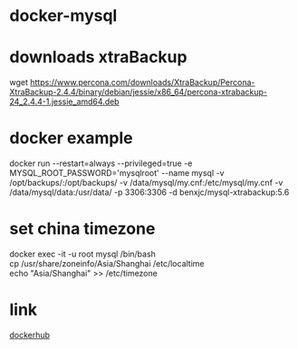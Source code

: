 # docker-mysql  

# downloads xtraBackup  
  wget https://www.percona.com/downloads/XtraBackup/Percona-XtraBackup-2.4.4/binary/debian/jessie/x86_64/percona-xtrabackup-24_2.4.4-1.jessie_amd64.deb

 
# docker example 
  docker run --restart=always --privileged=true -e MYSQL_ROOT_PASSWORD='mysqlroot' --name mysql -v /opt/backups/:/opt/backups/ -v /data/mysql/my.cnf:/etc/mysql/my.cnf -v /data/mysql/data:/usr/data/ -p 3306:3306 -d benxjc/mysql-xtrabackup:5.6

# set china timezone
  docker exec -it -u root mysql /bin/bash  
  cp /usr/share/zoneinfo/Asia/Shanghai /etc/localtime  
  echo "Asia/Shanghai" >> /etc/timezone
  
# link
  [dockerhub](https://cloud.docker.com/u/benxjc/repository/docker/benxjc/mysql-xtrabackup)